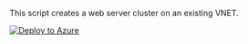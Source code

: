This script creates a web server cluster on an existing VNET.

[![Deploy to Azure](http://azuredeploy.net/deploybutton.png)](https://azuredeploy.net/)